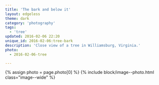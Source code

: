 ```yaml
---
title: 'The bark and below it'
layout: edgeless
theme: dark
category: 'photography'
tags:
  - 'tree'
updated: 2016-02-06 22:20
unique_id: 2016-02-06:tree-bark
description: 'Close view of a tree in Williamsburg, Virginia.'
photo:
  - 2016-02-06-tree

---
```


{% assign photo = page.photo[0] %}
{% include block/image--photo.html class="image--wide" %}
